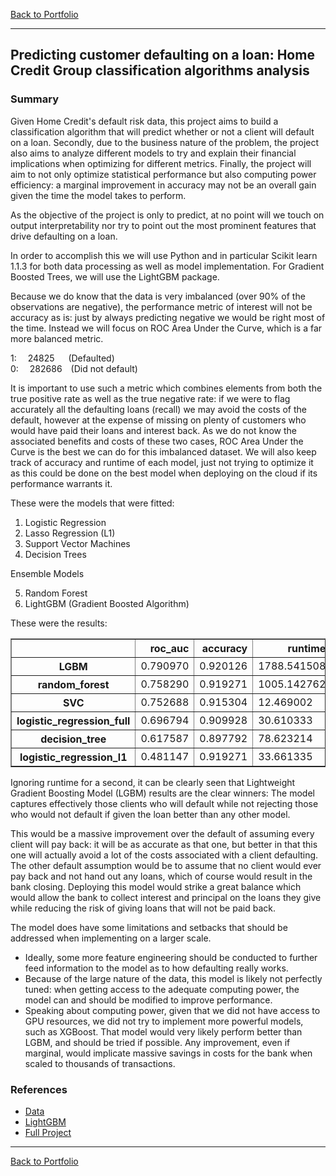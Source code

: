 [Back to Portfolio](index)

---
## **Predicting customer defaulting on a loan: Home Credit Group classification algorithms analysis**

### Summary

Given Home Credit's default risk data, this project aims to build a classification algorithm that will predict whether or not a client will default on a loan. Secondly, due to the business nature of the problem, the project also aims to analyze different models to try and explain their financial implications when optimizing for different metrics. Finally, the project will aim to not only optimize statistical performance but also computing power efficiency: a marginal improvement in accuracy may not be an overall gain given the time the model takes to perform.

As the objective of the project is only to predict, at no point will we touch on output interpretability nor try to point out the most prominent features that drive defaulting on a loan.

In order to accomplish this we will use Python and in particular Scikit learn 1.1.3 for both data processing as well as model implementation. For Gradient Boosted Trees, we will use the LightGBM package.

Because we do know that the data is very imbalanced (over 90% of the observations are negative), the performance metric of interest will not be accuracy as is: just by always predicting negative we would be right most of the time. Instead we will focus on ROC Area Under the Curve, which is a far more balanced metric.

1: &emsp;24825&nbsp;&nbsp;&emsp;(Defaulted)<br>
0: &emsp;282686&emsp;(Did not default)



It is important to use such a metric which combines elements from both the true positive rate as well as the true negative rate: if we were to flag accurately all the defaulting loans (recall) we may avoid the costs of the default, however at the expense of missing on plenty of customers who would have paid their loans and interest back. As we do not know the associated benefits and costs of these two cases, ROC Area Under the Curve is the best we can do for this imbalanced dataset. We will also keep track of accuracy and runtime of each model, just not trying to optimize it as this could be done on the best model when deploying on the cloud if its performance warrants it.

These were the models that were fitted:

1. Logistic Regression
2. Lasso Regression (L1)
3. Support Vector Machines
4. Decision Trees

Ensemble Models<br>

5. Random Forest
6. LightGBM (Gradient Boosted Algorithm)

These were the results:




<div>
<table border="1" class="dataframe">
  <thead>
    <tr style="text-align: right;">
      <th></th>
      <th>roc_auc</th>
      <th>accuracy</th>
      <th>runtime</th>
    </tr>
  </thead>
  <tbody>
    <tr>
      <th>LGBM</th>
      <td>0.790970</td>
      <td>0.920126</td>
      <td>1788.541508</td>
    </tr>
    <tr>
      <th>random_forest</th>
      <td>0.758290</td>
      <td>0.919271</td>
      <td>1005.142762</td>
    </tr>
    <tr>
      <th>SVC</th>
      <td>0.752688</td>
      <td>0.915304</td>
      <td>12.469002</td>
    </tr>
    <tr>
      <th>logistic_regression_full</th>
      <td>0.696794</td>
      <td>0.909928</td>
      <td>30.610333</td>
    </tr>
    <tr>
      <th>decision_tree</th>
      <td>0.617587</td>
      <td>0.897792</td>
      <td>78.623214</td>
    </tr>
    <tr>
      <th>logistic_regression_l1</th>
      <td>0.481147</td>
      <td>0.919271</td>
      <td>33.661335</td>
    </tr>
  </tbody>
</table>
</div>



Ignoring runtime for a second, it can be clearly seen that Lightweight Gradient Boosting Model (LGBM) results are the clear winners: The model captures effectively those clients who will default while not rejecting those who would not default if given the loan better than any other model.

This would be a massive improvement over the default of assuming every client will pay back: it will be as accurate as that one, but better in that this one will actually avoid a lot of the costs associated with a client defaulting. The other default assumption would be to assume that no client would ever pay back and not hand out any loans, which of course would result in the bank closing. Deploying this model would strike a great balance which would allow the bank to collect interest and principal on the loans they give while reducing the risk of giving loans that will not be paid back.

The model does have some limitations and setbacks that should be addressed when implementing on a larger scale.

* Ideally, some more feature engineering should be conducted to further feed information to the model as to how defaulting really works.
* Because of the large nature of the data, this model is likely not perfectly tuned: when getting access to the adequate computing power, the model can and should be modified to improve performance.
* Speaking about computing power, given that we did not have access to GPU resources, we did not try to implement more powerful models, such as XGBoost. That model would very likely perform better than LGBM, and should be tried if possible. Any improvement, even if marginal, would implicate massive savings in costs for the bank when scaled to thousands of transactions.

### References

* [Data](https://www.kaggle.com/competitions/home-credit-default-risk/data)
* [LightGBM](https://lightgbm.readthedocs.io/en/latest/pythonapi/lightgbm.LGBMClassifier.html#lightgbm.LGBMClassifier)
* [Full Project](https://github.com/roberto-andrade22/loan_default_classification)

---
[Back to Portfolio](index)
